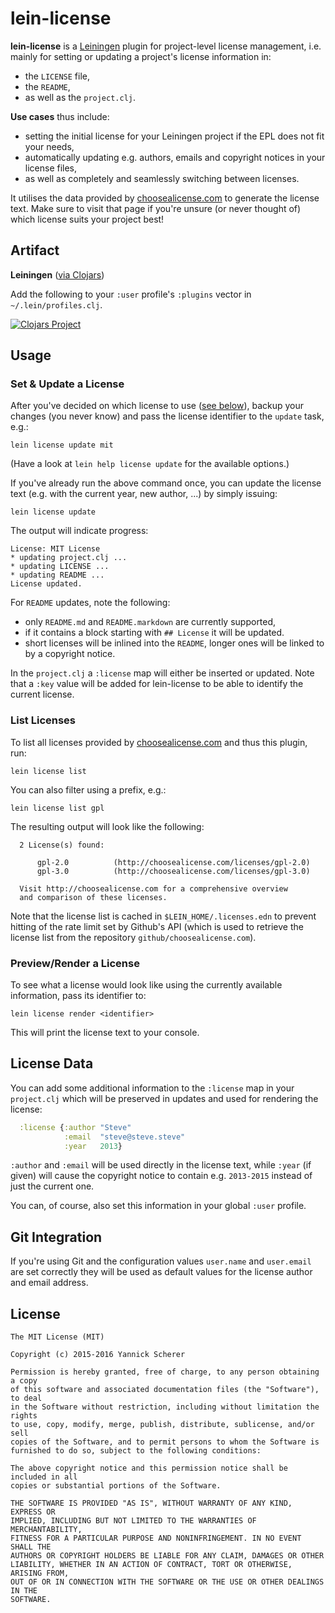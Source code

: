 # lein-license

__lein-license__ is a [Leiningen][leiningen] plugin for project-level license
management, i.e. mainly for setting or updating a project's license information
in:

- the `LICENSE` file,
- the `README`,
- as well as the `project.clj`.

__Use cases__ thus include:

- setting the initial license for your Leiningen project if the EPL does not fit
  your needs,
- automatically updating e.g. authors, emails and copyright notices in your
  license files,
- as well as completely and seamlessly switching between licenses.

It utilises the data provided by [choosealicense.com][choosealicense] to
generate the license text. Make sure to visit that page if you're unsure (or
never thought of) which license suits your project best!

[leiningen]: https://github.com/technomancy/leiningen
[choosealicense]: http://choosealicense.com/

## Artifact

__Leiningen__ ([via Clojars](https://clojars.org/lein-license))

Add the following to your `:user` profile's  `:plugins` vector in
`~/.lein/profiles.clj`.

[![Clojars Project](http://clojars.org/lein-license/latest-version.svg)](http://clojars.org/lein-license)

## Usage

### Set &amp; Update a License

After you've decided on which license to use ([see below](#list-licenses)),
backup your changes (you never know) and pass the license identifier to the
`update` task, e.g.:

```
lein license update mit
```

(Have a look at `lein help license update` for the available options.)

If you've already run the above command once, you can update the license text
(e.g. with the current year, new author, ...) by simply issuing:

```
lein license update
```

The output will indicate progress:

```
License: MIT License
* updating project.clj ...
* updating LICENSE ...
* updating README ...
License updated.
```

For `README` updates, note the following:

- only `README.md` and `README.markdown` are currently supported,
- if it contains a block starting with `## License` it will be updated.
- short licenses will be inlined into the `README`, longer ones will be linked
  to by a copyright notice.

In the `project.clj` a `:license` map will either be inserted or updated. Note
that a `:key` value will be added for lein-license to be able to identify the
current license.

### List Licenses

To list all licenses provided by [choosealicense.com][choosealicense] and thus
this plugin, run:

```
lein license list
```

You can also filter using a prefix, e.g.:

```
lein license list gpl
```

The resulting output will look like the following:

```
  2 License(s) found:

      gpl-2.0          (http://choosealicense.com/licenses/gpl-2.0)
      gpl-3.0          (http://choosealicense.com/licenses/gpl-3.0)

  Visit http://choosealicense.com for a comprehensive overview
  and comparison of these licenses.
```

Note that the license list is cached in `$LEIN_HOME/.licenses.edn` to prevent
hitting of the rate limit set by Github's API (which is used to retrieve the
license list from the repository `github/choosealicense.com`).

### Preview/Render a License

To see what a license would look like using the currently available information,
pass its identifier to:

```
lein license render <identifier>
```

This will print the license text to your console.

## License Data

You can add some additional information to the `:license` map in your
`project.clj` which will be preserved in updates and used for rendering the
license:

```clojure
  :license {:author "Steve"
            :email  "steve@steve.steve"
            :year   2013}
```

`:author` and `:email` will be used directly in the license text, while `:year`
(if given) will cause the copyright notice to contain e.g. `2013-2015` instead
of just the current one.

You can, of course, also set this information in your global `:user` profile.

## Git Integration

If you're using Git and the configuration values `user.name` and `user.email`
are set correctly they will be used as default values for the license author and
email address.

## License

```
The MIT License (MIT)

Copyright (c) 2015-2016 Yannick Scherer

Permission is hereby granted, free of charge, to any person obtaining a copy
of this software and associated documentation files (the "Software"), to deal
in the Software without restriction, including without limitation the rights
to use, copy, modify, merge, publish, distribute, sublicense, and/or sell
copies of the Software, and to permit persons to whom the Software is
furnished to do so, subject to the following conditions:

The above copyright notice and this permission notice shall be included in all
copies or substantial portions of the Software.

THE SOFTWARE IS PROVIDED "AS IS", WITHOUT WARRANTY OF ANY KIND, EXPRESS OR
IMPLIED, INCLUDING BUT NOT LIMITED TO THE WARRANTIES OF MERCHANTABILITY,
FITNESS FOR A PARTICULAR PURPOSE AND NONINFRINGEMENT. IN NO EVENT SHALL THE
AUTHORS OR COPYRIGHT HOLDERS BE LIABLE FOR ANY CLAIM, DAMAGES OR OTHER
LIABILITY, WHETHER IN AN ACTION OF CONTRACT, TORT OR OTHERWISE, ARISING FROM,
OUT OF OR IN CONNECTION WITH THE SOFTWARE OR THE USE OR OTHER DEALINGS IN THE
SOFTWARE.
```
